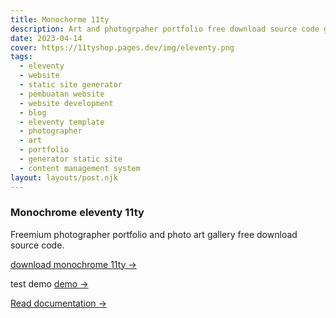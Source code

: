 ```yaml
---
title: Monochorme 11ty
description: Art and photogrpaher portfolio free download source code gratis for eleventy 11 ty themes template.
date: 2023-04-14
cover: https://11tyshop.pages.dev/img/eleventy.png
tags:
  - eleventy
  - website
  - static site generator
  - pembuatan website
  - website development
  - blog
  - eleventy template
  - photographer
  - art
  - portfolio
  - generator static site
  - content management system
layout: layouts/post.njk
---
```


### Monochrome eleventy 11ty

Freemium photographer portfolio and photo art gallery free download source code.

[download monochrome 11ty →](https://github.com/mesinkasir/monochrome11ty)

test demo [demo →](https://monochrome.axcora.com/)

[Read documentation →](https://www.hockeycomputindo.com/2023/02/photographer-portfolio-website-template.html)
